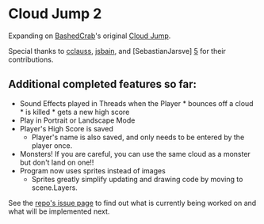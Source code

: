 Cloud Jump 2
================

Expanding on [BashedCrab][1]'s original [Cloud Jump][2].

Special thanks to [cclauss][3], [jsbain][4], and [SebastianJarsve] [5] for their contributions. 

Additional completed features so far:
------
* Sound Effects played in Threads when the Player
        * bounces off a cloud
        * is killed
        * gets a new high score
* Play in Portrait or Landscape Mode
* Player's High Score is saved
	* Player's name is also saved, and only needs to be entered by the player once.
* Monsters!  If you are careful, you can use the same cloud as a monster but don't land on one!!
* Program now uses sprites instead of images
	* Sprites greatly simplify updating and drawing code by moving to scene.Layers.

See the [repo's issue page][6] to find out what is currently being worked on and what will be implemented next.

[1]: https://gist.github.com/BashedCrab
[2]: https://gist.github.com/BashedCrab/9098744
[3]: https://github.com/cclauss
[4]: https://github.com/jsbain
[5]: https://github.com/SebastianJarsve
[6]: https://github.com/tjferry14/Cloud-Jump-2/issues/milestones
